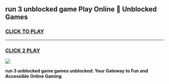 
## run 3 unblocked game Play Online 👋 Unblocked Games
<h3>
<a href="https://premium.freeplayer.one?title=run_3_unblocked_game&ref=19F">CLICK TO PLAY</a></h3>
<hr>

<h3>
<a href="https://premium.freeplayer.one?title=run_3_unblocked_game&ref=19F">CLICK 2 PLAY</a>
  
</h3>

<a href="https://premium.freeplayer.one?title=run_3_unblocked_game&ref=19F"><img src="https://clearcache.store/games.png"></a>


**run 3 unblocked game games unblocked: Your Gateway to Fun and Accessible Online Gaming**
